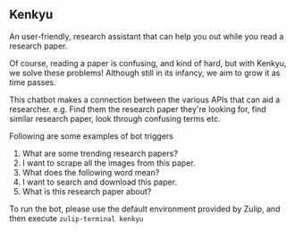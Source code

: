 ## Kenkyu

An user-friendly, research assistant that can help you out while you read a research paper. 

Of course, reading a paper is confusing, and kind of hard, but with Kenkyu, we solve these problems! Although still in its infancy, we aim to grow it as time passes.

This chatbot makes a connection between the various APIs that can aid a researcher. e.g. Find them the research paper they're looking for, find similar research paper, look through confusing terms etc.

Following are some examples of bot triggers

1. What are some trending research papers?
2. I want to scrape all the images from this paper.
3. What does the following word mean? 
4. I want to search and download this paper.
5. What is this research paper about?

To run the bot, please use the default environment provided by Zulip, and then execute `zulip-terminal kenkyu`
